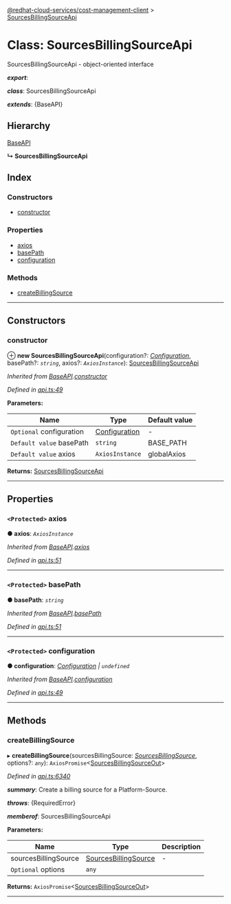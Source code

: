 [@redhat-cloud-services/cost-management-client](../README.md) > [SourcesBillingSourceApi](../classes/sourcesbillingsourceapi.md)

# Class: SourcesBillingSourceApi

SourcesBillingSourceApi - object-oriented interface

*__export__*: 

*__class__*: SourcesBillingSourceApi

*__extends__*: {BaseAPI}

## Hierarchy

 [BaseAPI](baseapi.md)

**↳ SourcesBillingSourceApi**

## Index

### Constructors

* [constructor](sourcesbillingsourceapi.md#constructor)

### Properties

* [axios](sourcesbillingsourceapi.md#axios)
* [basePath](sourcesbillingsourceapi.md#basepath)
* [configuration](sourcesbillingsourceapi.md#configuration)

### Methods

* [createBillingSource](sourcesbillingsourceapi.md#createbillingsource)

---

## Constructors

<a id="constructor"></a>

###  constructor

⊕ **new SourcesBillingSourceApi**(configuration?: *[Configuration](configuration.md)*, basePath?: *`string`*, axios?: *`AxiosInstance`*): [SourcesBillingSourceApi](sourcesbillingsourceapi.md)

*Inherited from [BaseAPI](baseapi.md).[constructor](baseapi.md#constructor)*

*Defined in [api.ts:49](https://github.com/RedHatInsights/javascript-clients/blob/master/packages/cost-management/api.ts#L49)*

**Parameters:**

| Name | Type | Default value |
| ------ | ------ | ------ |
| `Optional` configuration | [Configuration](configuration.md) | - |
| `Default value` basePath | `string` |  BASE_PATH |
| `Default value` axios | `AxiosInstance` |  globalAxios |

**Returns:** [SourcesBillingSourceApi](sourcesbillingsourceapi.md)

___

## Properties

<a id="axios"></a>

### `<Protected>` axios

**● axios**: *`AxiosInstance`*

*Inherited from [BaseAPI](baseapi.md).[axios](baseapi.md#axios)*

*Defined in [api.ts:51](https://github.com/RedHatInsights/javascript-clients/blob/master/packages/cost-management/api.ts#L51)*

___
<a id="basepath"></a>

### `<Protected>` basePath

**● basePath**: *`string`*

*Inherited from [BaseAPI](baseapi.md).[basePath](baseapi.md#basepath)*

*Defined in [api.ts:51](https://github.com/RedHatInsights/javascript-clients/blob/master/packages/cost-management/api.ts#L51)*

___
<a id="configuration"></a>

### `<Protected>` configuration

**● configuration**: *[Configuration](configuration.md) \| `undefined`*

*Inherited from [BaseAPI](baseapi.md).[configuration](baseapi.md#configuration)*

*Defined in [api.ts:49](https://github.com/RedHatInsights/javascript-clients/blob/master/packages/cost-management/api.ts#L49)*

___

## Methods

<a id="createbillingsource"></a>

###  createBillingSource

▸ **createBillingSource**(sourcesBillingSource: *[SourcesBillingSource](../interfaces/sourcesbillingsource.md)*, options?: *`any`*): `AxiosPromise`<[SourcesBillingSourceOut](../interfaces/sourcesbillingsourceout.md)>

*Defined in [api.ts:6340](https://github.com/RedHatInsights/javascript-clients/blob/master/packages/cost-management/api.ts#L6340)*

*__summary__*: Create a billing source for a Platform-Source.

*__throws__*: {RequiredError}

*__memberof__*: SourcesBillingSourceApi

**Parameters:**

| Name | Type | Description |
| ------ | ------ | ------ |
| sourcesBillingSource | [SourcesBillingSource](../interfaces/sourcesbillingsource.md) |  \- |
| `Optional` options | `any` |

**Returns:** `AxiosPromise`<[SourcesBillingSourceOut](../interfaces/sourcesbillingsourceout.md)>

___

